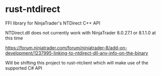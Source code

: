 # rust-ntdirect
FFI library for NinjaTrader's NTDirect C++ API

NTDirect.dll does not currently work with NinjaTrader 8.0.27.1 or 8.1.1.0 at this time

https://forum.ninjatrader.com/forum/ninjatrader-8/add-on-development/1237995-linking-to-ntdirect-dll-any-info-on-the-binary

Will be shifting this project to rust-ntclient which will make use of the supported C# API
